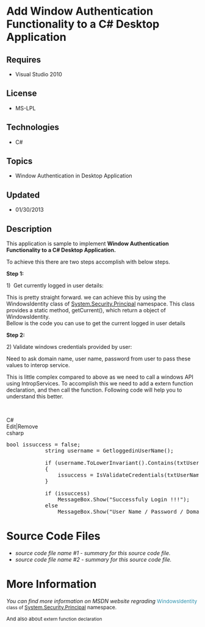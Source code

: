 # Add Window Authentication Functionality to a C# Desktop Application
## Requires
- Visual Studio 2010
## License
- MS-LPL
## Technologies
- C#
## Topics
- Window Authentication in Desktop Application
## Updated
- 01/30/2013
## Description

<p>This application is sample to implement <strong>Window Authentication Functionality to a C# Desktop Application.</strong></p>
<p>To achieve this there are two steps accomplish with below steps.<strong><br>
</strong></p>
<p><strong>Step 1:</strong></p>
<p>1)&nbsp; Get currently logged in user details:</p>
<p>This is pretty straight forward. we can achieve this by using the WindowsIdentity class of <a class="libraryLink" href="http://msdn.microsoft.com/en-US/library/System.Security.Principal.aspx" target="_blank" title="Auto generated link to System.Security.Principal">System.Security.Principal</a> namespace. This class provides a static method, getCurrent(), which return a object of WindowsIdentity.<br>
Bellow is the code you can use to get the current logged in user details</p>
<p><strong>Step 2:</strong></p>
<p>2) Validate windows credentials provided by user:</p>
<p>Need to ask domain name, user name, password from user to pass these values to interop service.</p>
<p>This is little complex compared to above as we need to call a windows API using IntropServices. To accomplish this we need to add a extern function declaration, and then call the function. Following code will help you to understand this better.</p>
<p>&nbsp;</p>
<div class="scriptcode">
<div class="pluginEditHolder" pluginCommand="mceScriptCode">
<div class="title"><span>C#</span></div>
<div class="pluginLinkHolder"><span class="pluginEditHolderLink">Edit</span>|<span class="pluginRemoveHolderLink">Remove</span></div>
<span class="hidden">csharp</span>

<div class="preview">
<pre class="csharp"><span class="cs__keyword">bool</span>&nbsp;issuccess&nbsp;=&nbsp;<span class="cs__keyword">false</span>;&nbsp;
&nbsp;&nbsp;&nbsp;&nbsp;&nbsp;&nbsp;&nbsp;&nbsp;&nbsp;&nbsp;&nbsp;&nbsp;<span class="cs__keyword">string</span>&nbsp;username&nbsp;=&nbsp;GetloggedinUserName();&nbsp;
&nbsp;
&nbsp;&nbsp;&nbsp;&nbsp;&nbsp;&nbsp;&nbsp;&nbsp;&nbsp;&nbsp;&nbsp;&nbsp;<span class="cs__keyword">if</span>&nbsp;(username.ToLowerInvariant().Contains(txtUserName.Text.Trim().ToLowerInvariant())&nbsp;&amp;&amp;&nbsp;username.ToLowerInvariant().Contains(txtDomain.Text.Trim().ToLowerInvariant()))&nbsp;
&nbsp;&nbsp;&nbsp;&nbsp;&nbsp;&nbsp;&nbsp;&nbsp;&nbsp;&nbsp;&nbsp;&nbsp;{&nbsp;
&nbsp;&nbsp;&nbsp;&nbsp;&nbsp;&nbsp;&nbsp;&nbsp;&nbsp;&nbsp;&nbsp;&nbsp;&nbsp;&nbsp;&nbsp;&nbsp;issuccess&nbsp;=&nbsp;IsValidateCredentials(txtUserName.Text.Trim(),&nbsp;txtPwd.Text.Trim(),&nbsp;txtDomain.Text.Trim());&nbsp;
&nbsp;&nbsp;&nbsp;&nbsp;&nbsp;&nbsp;&nbsp;&nbsp;&nbsp;&nbsp;&nbsp;&nbsp;}&nbsp;
&nbsp;
&nbsp;&nbsp;&nbsp;&nbsp;&nbsp;&nbsp;&nbsp;&nbsp;&nbsp;&nbsp;&nbsp;&nbsp;<span class="cs__keyword">if</span>&nbsp;(issuccess)&nbsp;
&nbsp;&nbsp;&nbsp;&nbsp;&nbsp;&nbsp;&nbsp;&nbsp;&nbsp;&nbsp;&nbsp;&nbsp;&nbsp;&nbsp;&nbsp;&nbsp;MessageBox.Show(<span class="cs__string">&quot;Successfuly&nbsp;Login&nbsp;!!!&quot;</span>);&nbsp;
&nbsp;&nbsp;&nbsp;&nbsp;&nbsp;&nbsp;&nbsp;&nbsp;&nbsp;&nbsp;&nbsp;&nbsp;<span class="cs__keyword">else</span>&nbsp;
&nbsp;&nbsp;&nbsp;&nbsp;&nbsp;&nbsp;&nbsp;&nbsp;&nbsp;&nbsp;&nbsp;&nbsp;&nbsp;&nbsp;&nbsp;&nbsp;MessageBox.Show(<span class="cs__string">&quot;User&nbsp;Name&nbsp;/&nbsp;Password&nbsp;/&nbsp;Domain&nbsp;is&nbsp;invalid&nbsp;!!!&quot;</span>);</pre>
</div>
</div>
</div>
<h1><span>Source Code Files</span></h1>
<ul>
<li><em>source code file name #1 - summary for this source code file.</em> </li><li><em><em>source code file name #2 - summary for this source code file.</em></em>
</li></ul>
<h1>More Information</h1>
<p><em>You can find more information on MSDN website regrading </em><span style="color:#2b91af; font-size:10pt">WindowsIdentity
</span><span style="font-size:9pt">class of&nbsp;</span><span style="font-size:10pt"><a class="libraryLink" href="http://msdn.microsoft.com/en-US/library/System.Security.Principal.aspx" target="_blank" title="Auto generated link to System.Security.Principal">System.Security.Principal</a> namespace.</span></p>
<p><span style="font-size:10pt">And also about </span><span style="font-size:9pt">extern function declaration</span></p>
